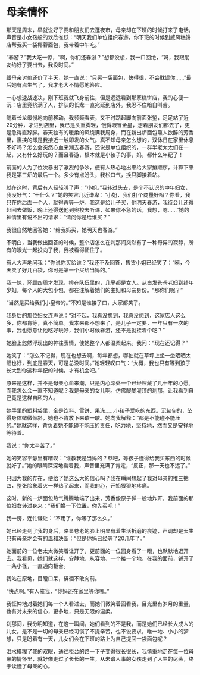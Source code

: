 # 母亲情怀

那天是周末，早就说好了要和朋友们去逛夜市，母亲却在下班的时候打来了电话，声音是小女孩般的欢欣雀跃：“明天我们单位组织春游，你下班的时候到威风糕饼店帮我买一袋椰蓉面包，我带着中午吃。” 

“春游？”我大吃一惊，“啊，你们还春游？”想都没想，我一口回绝，“妈，我跟朋友约好了要出去，我没时间。” 

跟母亲讨价还价了半天，她一直说：“只买一袋面包，快得很，不会耽误你……”最后她有点生气了，我才老大不情愿地答应。 

一心想速战速决，刚下班我就飞身前往，但是远远看到那家糕饼店，我的心便一沉：店里竟挤满了人，排队的长龙一直宛延到店外。我忍不住暗自叫苦。 

随着长龙缓慢地向前移动，我频频看表，又不时踮起脚向前面张望，足足站了近20分钟，才进到店里，我已是头重脚轻，饿得眼冒金星，想着朋友们都去了，更是急得直跺脚。春天独有的暖柔的风绕满我周身，而在新出炉面包熏人欲醉的芳香里，裹挟的却是我接近一触即发的火气。真不知母亲怎么想的，双休日在家里休息不好吗？怎么会突然心血来潮去春游，还说是单位组织的，一群半老太太们在一起，又有什么好玩的？而且春游，根本就是小孩子的事，妈，都什么年纪了！ 

前面的人为了位次暴出了激烈的争吵，便有人热心地出来给大家排顺序，计算下来我是第三炉的最后一个。多少有点盼头，我松口气，换只脚接着站。 

就在这时，背后有人轻轻叫了声：“小姐。”我转过头去，是个不认识的中年妇女，我没好气：“干什么？”她的笑容几近谦卑：“小姐，我们打个商量好吗？你看，我只在你后面一个人，就得再等一炉。我这是给儿子买，他明天春游，我待会儿还得赶回去做饭，晚上还得送他到奥校去听课，如果你不急的话，我想，嗯……”她的神情里有说不出的请求：“请问你是给谁买？” 

我很自然地回答她：“给我妈买，她明天也春游。” 

不明白，当我做出回答的时候，整个店怎么在刹那间突然有了一种奇异的寂静，所有的眼光一起投向了我，我被看得怔住了。 

有人大声地问我：“你说你买给谁？”我还不及回答，售货小姐已经笑了：“嗬，今天卖了好几百袋，你可是第一个买给当妈的。” 

我一惊，环顾四周才发现，排在队伍里的，几乎都是女人。从白发苍苍老妇到绮年少妇，每个人的大包小包，都在注解着她们的主妇和母亲身份。“那你们呢？” 

“当然是买给我们小皇帝的。”不知是谁接了口，大家都笑了。 

我身后的那位妇女连声说：“对不起，我真没想到，我真没想到，这家店人这么多，你都肯等，真不简单。我本来都不想来了，是儿子一定要，一年只有一次的事，我也愿意让他吃好玩好，我们小时候春游，还不是就挂着个吃？” 

她脸上忽然浮现出的神往表情，使她整个人都温柔起来。我问：“现在还记得？” 

她笑了：“怎么不记得，现在也想去啊，每年都想，哪怕就在草坪上坐一坐晒晒太阳也好，到底是春天，可是总没时间。”她轻轻叹口气：“大概，我也只有等到孩子长大到你这种年纪的时候，才有机会吧。” 

原来是这样，并不是母亲心血来潮，只是内心深处一个已经埋藏了几十年的心愿。而我怎么会一直不知道呢？我是母亲的女儿啊。仿佛醍醐灌顶的刹那，让我看到自己竟是这样自私的人。 

她手里的塑料袋里，全是饮料、雪饼、果冻……小孩子爱吃的东西。沉甸甸的，坠得身体微微倾斜，她也不肯放下来歇一歇。她向我解释：“都是不能碰不能压的。”她就这样，背负着她不能碰不能压的责任，吃力地，坚持地，然而又是安祥地等待着。 

我说：“你太辛苦了。” 

她的笑容平静里有喟叹：“谁教我是当妈的？熬吧，等孩子懂得给我买东西的时候就好了。”她的眼睛深深地看着我，声音里充满了肯定，“反正，那一天也不远了。” 

只因为我的存在，便给了她这么大的信心吗？我在瞬间想起了我对母亲的推三搪四，整张脸象着火一样热了起来，而我的心，开始狠狠地疼痛。 

这时，新的一炉面包热气腾腾地端了出来，芳香像原子弹一般地炸开，我前面的那位妇女转过身来：“我们换一下位置，你先买吧！” 

我一愣，连忙谦让：“不用了，你等了那么久。” 

她已经走到了我的身后，略显苍老的脸上明显有着生活折磨的痕迹，声调却是天生只有母亲才会有的温和决断：“但是你妈已经等了20几年了。” 

她面前的一位老太太微笑着让开了，更前面的一位回身看了一眼，也默默地退开去。我看见，她们就这样，安静地、从容地、一个接一个地，在我的面前，铺开了一条小径，一直通向柜台。 

我站在原地，目瞪口呆，徘徊不敢向前。 

“快点啊。”有人催我，“你妈还在家里等你哪。” 

我怔忡地对着她们每一个人看过去，而她们微笑着回看我，目光里有岁月的重量，也有对未来的信心，更多地，只是无限的温柔。 

刹那间，我分明知道，在这一瞬间，她们看到的不是我，而是她们已经长大成人的儿女。是不是一切的母亲已经习惯了不提辛苦，也不说要求，唯一地、小小的梦想，只是盼着有一天，儿女们会在下班的路上为自己提回一袋面包呢？ 

泪水模糊了我的双眼，通往柜台的路一下子变得很长很长，我慎重地走在每一位母亲的情怀里，就好像走过了长长的一生，从未谙人事的女孩走到了人生的尽头，终于读懂了母亲的心。
 